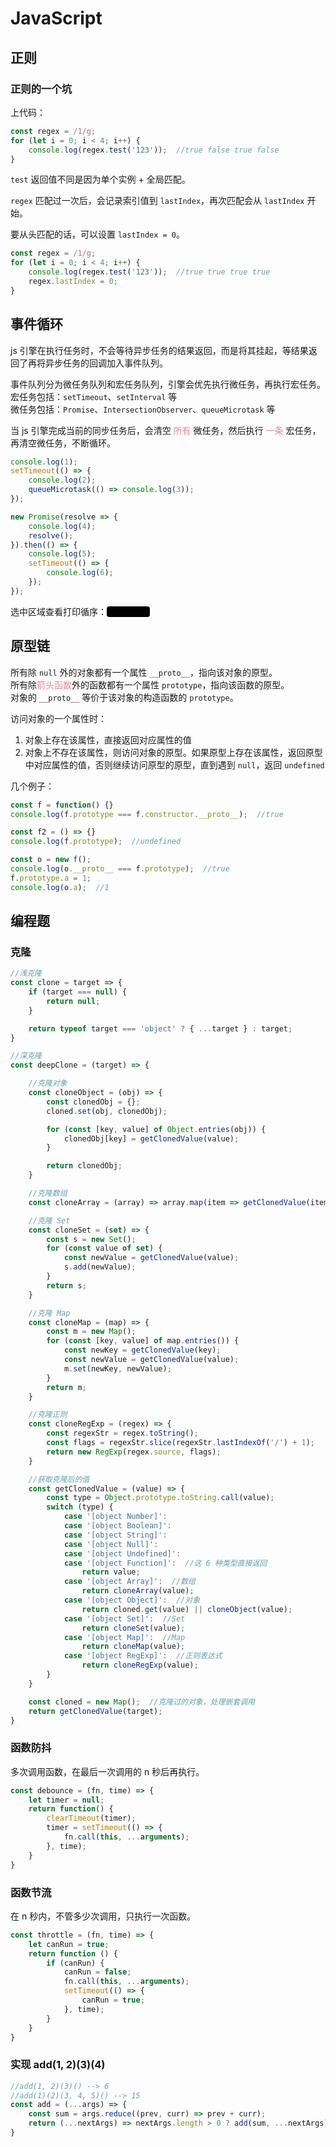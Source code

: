 # JavaScript

## 正则

### 正则的一个坑
上代码：
``` js
const regex = /1/g;
for (let i = 0; i < 4; i++) {
    console.log(regex.test('123'));  //true false true false
}
```
`test` 返回值不同是因为单个实例 + 全局匹配。

`regex` 匹配过一次后，会记录索引值到 `lastIndex`，再次匹配会从 `lastIndex` 开始。

要从头匹配的话，可以设置 `lastIndex = 0`。

``` js
const regex = /1/g;
for (let i = 0; i < 4; i++) {
    console.log(regex.test('123'));  //true true true true
    regex.lastIndex = 0;
}
```

## 事件循环
js 引擎在执行任务时，不会等待异步任务的结果返回，而是将其挂起，等结果返回了再将异步任务的回调加入事件队列。

事件队列分为微任务队列和宏任务队列，引擎会优先执行微任务，再执行宏任务。<br>
宏任务包括：`setTimeout`、`setInterval` 等<br>
微任务包括：`Promise`、`IntersectionObserver`、`queueMicrotask` 等

当 js 引擎完成当前的同步任务后，会清空 <span style="color: #ee8888;">所有</span> 微任务，然后执行 <span style="color: #ee8888;">一条</span> 宏任务，再清空微任务，不断循环。

``` js
console.log(1);
setTimeout(() => {
    console.log(2);
    queueMicrotask(() => console.log(3));
});

new Promise(resolve => {
    console.log(4);
    resolve();
}).then(() => {
    console.log(5);
    setTimeout(() => {
        console.log(6); 
    });
});
```
选中区域查看打印循序：<span style="color: #000; border-radius: 4px; background-color: #000;">1 4 5 2 3 6</span>

## 原型链
所有除 `null` 外的对象都有一个属性 `__proto__`，指向该对象的原型。<br>
所有除<span style="color: #ee8888;">箭头函数</span>外的函数都有一个属性 `prototype`，指向该函数的原型。 <br>
对象的 `__proto__` 等价于该对象的构造函数的 `prototype`。 <br>

访问对象的一个属性时：
1. 对象上存在该属性，直接返回对应属性的值
2. 对象上不存在该属性，则访问对象的原型。如果原型上存在该属性，返回原型中对应属性的值，否则继续访问原型的原型，直到遇到 `null`，返回 `undefined`

几个例子：
``` js
const f = function() {}
console.log(f.prototype === f.constructor.__proto__);  //true

const f2 = () => {}
console.log(f.prototype);  //undefined

const o = new f();
console.log(o.__proto__ === f.prototype);  //true
f.prototype.a = 1;
console.log(o.a);  //1
```

## 编程题

### 克隆
``` js
//浅克隆
const clone = target => {
    if (target === null) {
        return null;
    }

    return typeof target === 'object' ? { ...target } : target;
}

//深克隆
const deepClone = (target) => {

    //克隆对象
    const cloneObject = (obj) => {
        const clonedObj = {};
        cloned.set(obj, clonedObj);

        for (const [key, value] of Object.entries(obj)) {
            clonedObj[key] = getClonedValue(value);
        }

        return clonedObj;
    }

    //克隆数组
    const cloneArray = (array) => array.map(item => getClonedValue(item));

    //克隆 Set
    const cloneSet = (set) => {
        const s = new Set();
        for (const value of set) {
            const newValue = getClonedValue(value);
            s.add(newValue);
        }
        return s;
    }

    //克隆 Map
    const cloneMap = (map) => {
        const m = new Map();
        for (const [key, value] of map.entries()) {
            const newKey = getClonedValue(key);
            const newValue = getClonedValue(value);
            m.set(newKey, newValue);
        }
        return m;
    }

    //克隆正则
    const cloneRegExp = (regex) => {
        const regexStr = regex.toString();
        const flags = regexStr.slice(regexStr.lastIndexOf('/') + 1);
        return new RegExp(regex.source, flags);
    }

    //获取克隆后的值
    const getClonedValue = (value) => {
        const type = Object.prototype.toString.call(value);
        switch (type) {
            case '[object Number]':
            case '[object Boolean]':
            case '[object String]':
            case '[object Null]':
            case '[object Undefined]':
            case '[object Function]':  //这 6 种类型直接返回
                return value;
            case '[object Array]':  //数组
                return cloneArray(value);
            case '[object Object]':  //对象
                return cloned.get(value) || cloneObject(value);
            case '[object Set]':  //Set
                return cloneSet(value);
            case '[object Map]':  //Map
                return cloneMap(value);
            case '[object RegExp]':  //正则表达式
                return cloneRegExp(value);
        }
    }

    const cloned = new Map();  //克隆过的对象，处理嵌套调用
    return getClonedValue(target);
}
```

### 函数防抖
多次调用函数，在最后一次调用的 n 秒后再执行。
``` js
const debounce = (fn, time) => {
    let timer = null;
    return function() {
        clearTimeout(timer);
        timer = setTimeout(() => {
            fn.call(this, ...arguments);
        }, time);
    }
}
```

### 函数节流
在 n 秒内，不管多少次调用，只执行一次函数。
``` js
const throttle = (fn, time) => {
    let canRun = true;
    return function () {
        if (canRun) {
            canRun = false;
            fn.call(this, ...arguments);
            setTimeout(() => {
                canRun = true;
            }, time);
        }
    }
}
```

### 实现 add(1, 2)(3)(4)
``` js
//add(1, 2)(3)() --> 6
//add(1)(2)(3, 4, 5)() --> 15
const add = (...args) => {
    const sum = args.reduce((prev, curr) => prev + curr);
    return (...nextArgs) => nextArgs.length > 0 ? add(sum, ...nextArgs) : sum;
}
```